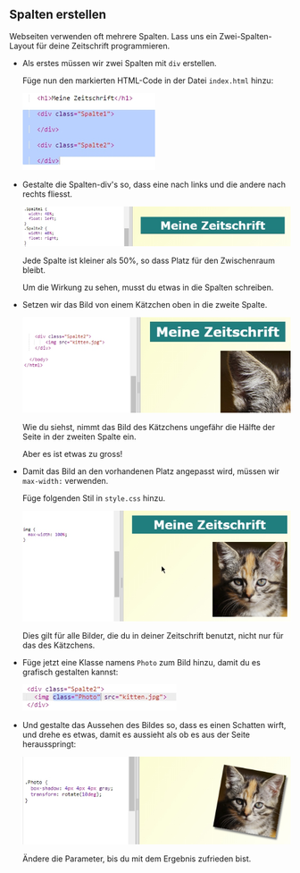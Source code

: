 ## Spalten erstellen

Webseiten verwenden oft mehrere Spalten. Lass uns ein Zwei-Spalten-Layout für deine Zeitschrift programmieren.

+ Als erstes müssen wir zwei Spalten mit `div` erstellen.
    
    Füge nun den markierten HTML-Code in der Datei `index.html` hinzu:
    
    ![Screenshot](images/magazine-columns.png)

+ Gestalte die Spalten-div's so, dass eine nach links und die andere nach rechts fliesst.
    
    ![screenshot](images/magazine-columns-style.png)
    
    Jede Spalte ist kleiner als 50%, so dass Platz für den Zwischenraum bleibt.
    
    Um die Wirkung zu sehen, musst du etwas in die Spalten schreiben.

+ Setzen wir das Bild von einem Kätzchen oben in die zweite Spalte.
    
    ![Screenshot](images/magazine-kitten.png)
    
    Wie du siehst, nimmt das Bild des Kätzchens ungefähr die Hälfte der Seite in der zweiten Spalte ein.
    
    Aber es ist etwas zu gross!

+ Damit das Bild an den vorhandenen Platz angepasst wird, müssen wir `max-width:` verwenden.
    
    Füge folgenden Stil in `style.css` hinzu.
    
    ![Screenshot](images/magazine-img-width.png)
    
    Dies gilt für alle Bilder, die du in deiner Zeitschrift benutzt, nicht nur für das des Kätzchens.

+ Füge jetzt eine Klasse namens `Photo` zum Bild hinzu, damit du es grafisch gestalten kannst:
    
    ![screenshot](images/magazine-photo.png)

+ Und gestalte das Aussehen des Bildes so, dass es einen Schatten wirft, und drehe es etwas, damit es aussieht als ob es aus der Seite herausspringt:
    
    ![Screenshot](images/magazine-photo-style.png)
    
    Ändere die Parameter, bis du mit dem Ergebnis zufrieden bist.